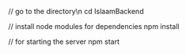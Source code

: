 // go to the directory\n
cd IslaamBackend

// install node modules for dependencies
npm install

// for starting the server
npm start

